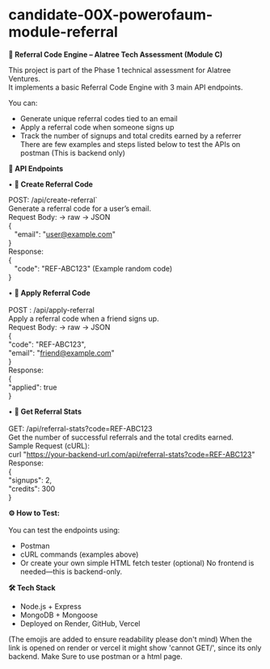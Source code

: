 ﻿# candidate-00X-powerofaum-module-referral

**🌟	Referral Code Engine – Alatree Tech Assessment (Module C)**

This project is part of the Phase 1 technical assessment for Alatree Ventures.  
It implements a basic Referral Code Engine with 3 main API endpoints.

You can:
- Generate unique referral codes tied to an email
- Apply a referral code when someone signs up
- Track the number of signups and total credits earned by a referrer <br>
There are few examples and steps listed below to test the APIs on postman (This is backend only)

**🌟	API Endpoints** <br> 

• **📌	Create Referral Code** <br>

POST: /api/create-referral` <br> 
Generate a referral code for a user’s email. <br> 
Request Body: -> raw  -> JSON <br> 
{ <br>
  &nbsp;&nbsp;&nbsp;"email": "user@example.com" <br>
} <br>
Response: <br> 
{ <br> 
  &nbsp;&nbsp;&nbsp;"code": "REF-ABC123" (Example random code) <br> 
} <br> 

• **📌	Apply Referral Code <br>**
<br> 
POST : /api/apply-referral <br> 
Apply a referral code when a friend signs up. <br> 
Request Body: -> raw  -> JSON <br> 
{ <br> 
  "code": "REF-ABC123", <br> 
 "email": "friend@example.com" <br> 
} <br> 
Response: <br> 
{ <br> 
  "applied": true <br> 
} <br> 

• **📌	Get Referral Stats** <br> 
<br> 
GET:  /api/referral-stats?code=REF-ABC123 <br> 
Get the number of successful referrals and the total credits earned. <br> 
Sample Request (cURL): <br> 
curl "https://your-backend-url.com/api/referral-stats?code=REF-ABC123" <br> 
Response: <br> 
{ <br> 
  "signups": 2, <br> 
  "credits": 300 <br> 
} <br> 

**⚙️ How to Test:** <br>
<br> 
You can test the endpoints using: 
-	Postman
-	cURL commands (examples above)
-	Or create your own simple HTML fetch tester (optional)
No frontend is needed—this is backend-only.

**🛠️ Tech Stack**
-	Node.js + Express
-	MongoDB + Mongoose
-	Deployed on Render, GitHub, Vercel
  
(The emojis are added to ensure readability please don't mind)
When the link is opened on render or vercel it might show 'cannot GET/', since its only backend. Make Sure to use postman or a html page.

